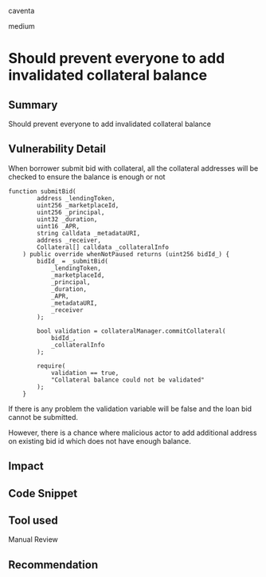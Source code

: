 caventa

medium

# Should prevent everyone to add invalidated collateral balance

## Summary
Should prevent everyone to add invalidated collateral balance

## Vulnerability Detail
When borrower submit bid with collateral, all the collateral addresses will be checked to ensure the balance is enough or not

```soldiity
function submitBid(
        address _lendingToken,
        uint256 _marketplaceId,
        uint256 _principal,
        uint32 _duration,
        uint16 _APR,
        string calldata _metadataURI,
        address _receiver,
        Collateral[] calldata _collateralInfo
    ) public override whenNotPaused returns (uint256 bidId_) {
        bidId_ = _submitBid(
            _lendingToken,
            _marketplaceId,
            _principal,
            _duration,
            _APR,
            _metadataURI,
            _receiver
        );

        bool validation = collateralManager.commitCollateral(
            bidId_,
            _collateralInfo
        );

        require(
            validation == true,
            "Collateral balance could not be validated"
        );
    }
```

If there is any problem the validation variable will be false and the loan bid cannot be submitted.

However, there is a chance where malicious actor to add additional address on existing bid id
which does not have enough balance.


## Impact

## Code Snippet

## Tool used

Manual Review

## Recommendation
